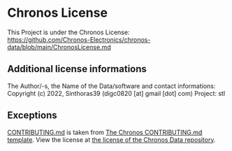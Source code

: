 # Chronos License
This Project is under the Chronos License:  
https://github.com/Chronos-Electronics/chronos-data/blob/main/ChronosLicense.md

## Additional license informations
The Author/-s, the Name of the Data/software and contact informations:  
Copyright (c) 2022, Sinthoras39 (digc0820 [at] gmail [dot] com) 
Project: stl

## Exceptions
[CONTRIBUTING.md](https://github.com/dgc08/ponlib/blob/master/CONTRIBUTING.md) is taken from [The Chronos CONTRIBUTING.md template](https://github.com/Team-Chronos/chronos-data/blob/main/CONTRIBUTING_TEMPLATE.md). View the license at [the license of the Chronos Data repository](https://github.com/Team-Chronos/chronos-data/blob/main/LICENSE.md).
